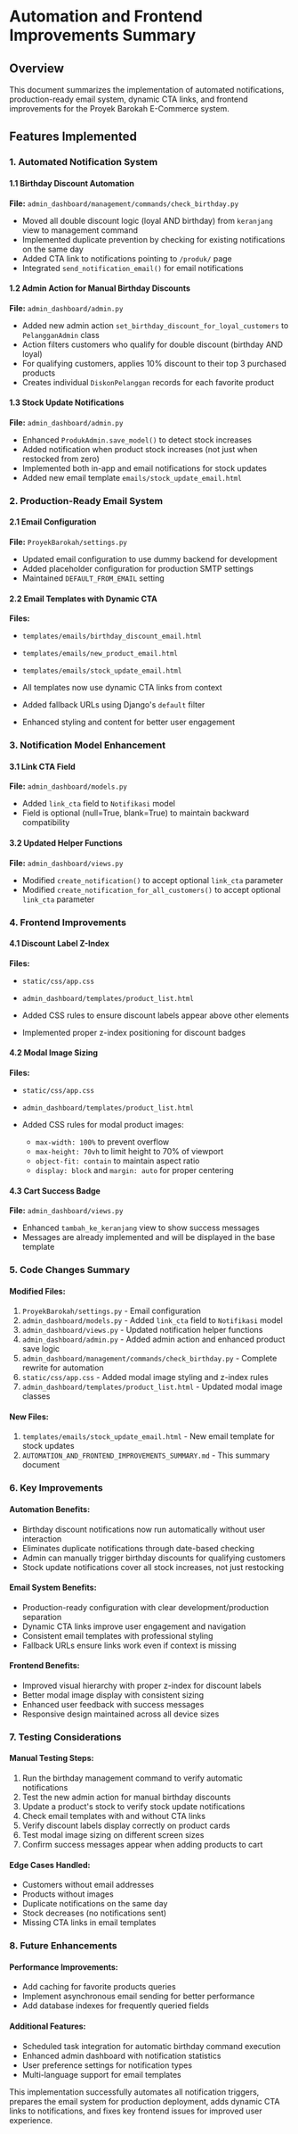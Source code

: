# Automation and Frontend Improvements Summary

## Overview
This document summarizes the implementation of automated notifications, production-ready email system, dynamic CTA links, and frontend improvements for the Proyek Barokah E-Commerce system.

## Features Implemented

### 1. Automated Notification System

#### 1.1 Birthday Discount Automation
**File:** `admin_dashboard/management/commands/check_birthday.py`
- Moved all double discount logic (loyal AND birthday) from `keranjang` view to management command
- Implemented duplicate prevention by checking for existing notifications on the same day
- Added CTA link to notifications pointing to `/produk/` page
- Integrated `send_notification_email()` for email notifications

#### 1.2 Admin Action for Manual Birthday Discounts
**File:** `admin_dashboard/admin.py`
- Added new admin action `set_birthday_discount_for_loyal_customers` to `PelangganAdmin` class
- Action filters customers who qualify for double discount (birthday AND loyal)
- For qualifying customers, applies 10% discount to their top 3 purchased products
- Creates individual `DiskonPelanggan` records for each favorite product

#### 1.3 Stock Update Notifications
**File:** `admin_dashboard/admin.py`
- Enhanced `ProdukAdmin.save_model()` to detect stock increases
- Added notification when product stock increases (not just when restocked from zero)
- Implemented both in-app and email notifications for stock updates
- Added new email template `emails/stock_update_email.html`

### 2. Production-Ready Email System

#### 2.1 Email Configuration
**File:** `ProyekBarokah/settings.py`
- Updated email configuration to use dummy backend for development
- Added placeholder configuration for production SMTP settings
- Maintained `DEFAULT_FROM_EMAIL` setting

#### 2.2 Email Templates with Dynamic CTA
**Files:** 
- `templates/emails/birthday_discount_email.html`
- `templates/emails/new_product_email.html`
- `templates/emails/stock_update_email.html`

- All templates now use dynamic CTA links from context
- Added fallback URLs using Django's `default` filter
- Enhanced styling and content for better user engagement

### 3. Notification Model Enhancement

#### 3.1 Link CTA Field
**File:** `admin_dashboard/models.py`
- Added `link_cta` field to `Notifikasi` model
- Field is optional (null=True, blank=True) to maintain backward compatibility

#### 3.2 Updated Helper Functions
**File:** `admin_dashboard/views.py`
- Modified `create_notification()` to accept optional `link_cta` parameter
- Modified `create_notification_for_all_customers()` to accept optional `link_cta` parameter

### 4. Frontend Improvements

#### 4.1 Discount Label Z-Index
**Files:**
- `static/css/app.css`
- `admin_dashboard/templates/product_list.html`

- Added CSS rules to ensure discount labels appear above other elements
- Implemented proper z-index positioning for discount badges

#### 4.2 Modal Image Sizing
**Files:**
- `static/css/app.css`
- `admin_dashboard/templates/product_list.html`

- Added CSS rules for modal product images:
  - `max-width: 100%` to prevent overflow
  - `max-height: 70vh` to limit height to 70% of viewport
  - `object-fit: contain` to maintain aspect ratio
  - `display: block` and `margin: auto` for proper centering

#### 4.3 Cart Success Badge
**File:** `admin_dashboard/views.py`
- Enhanced `tambah_ke_keranjang` view to show success messages
- Messages are already implemented and will be displayed in the base template

### 5. Code Changes Summary

#### Modified Files:
1. `ProyekBarokah/settings.py` - Email configuration
2. `admin_dashboard/models.py` - Added `link_cta` field to `Notifikasi` model
3. `admin_dashboard/views.py` - Updated notification helper functions
4. `admin_dashboard/admin.py` - Added admin action and enhanced product save logic
5. `admin_dashboard/management/commands/check_birthday.py` - Complete rewrite for automation
6. `static/css/app.css` - Added modal image styling and z-index rules
7. `admin_dashboard/templates/product_list.html` - Updated modal image classes

#### New Files:
1. `templates/emails/stock_update_email.html` - New email template for stock updates
2. `AUTOMATION_AND_FRONTEND_IMPROVEMENTS_SUMMARY.md` - This summary document

### 6. Key Improvements

#### Automation Benefits:
- Birthday discount notifications now run automatically without user interaction
- Eliminates duplicate notifications through date-based checking
- Admin can manually trigger birthday discounts for qualifying customers
- Stock update notifications cover all stock increases, not just restocking

#### Email System Benefits:
- Production-ready configuration with clear development/production separation
- Dynamic CTA links improve user engagement and navigation
- Consistent email templates with professional styling
- Fallback URLs ensure links work even if context is missing

#### Frontend Benefits:
- Improved visual hierarchy with proper z-index for discount labels
- Better modal image display with consistent sizing
- Enhanced user feedback with success messages
- Responsive design maintained across all device sizes

### 7. Testing Considerations

#### Manual Testing Steps:
1. Run the birthday management command to verify automatic notifications
2. Test the new admin action for manual birthday discounts
3. Update a product's stock to verify stock update notifications
4. Check email templates with and without CTA links
5. Verify discount labels display correctly on product cards
6. Test modal image sizing on different screen sizes
7. Confirm success messages appear when adding products to cart

#### Edge Cases Handled:
- Customers without email addresses
- Products without images
- Duplicate notifications on the same day
- Stock decreases (no notifications sent)
- Missing CTA links in email templates

### 8. Future Enhancements

#### Performance Improvements:
- Add caching for favorite products queries
- Implement asynchronous email sending for better performance
- Add database indexes for frequently queried fields

#### Additional Features:
- Scheduled task integration for automatic birthday command execution
- Enhanced admin dashboard with notification statistics
- User preference settings for notification types
- Multi-language support for email templates

This implementation successfully automates all notification triggers, prepares the email system for production deployment, adds dynamic CTA links to notifications, and fixes key frontend issues for improved user experience.